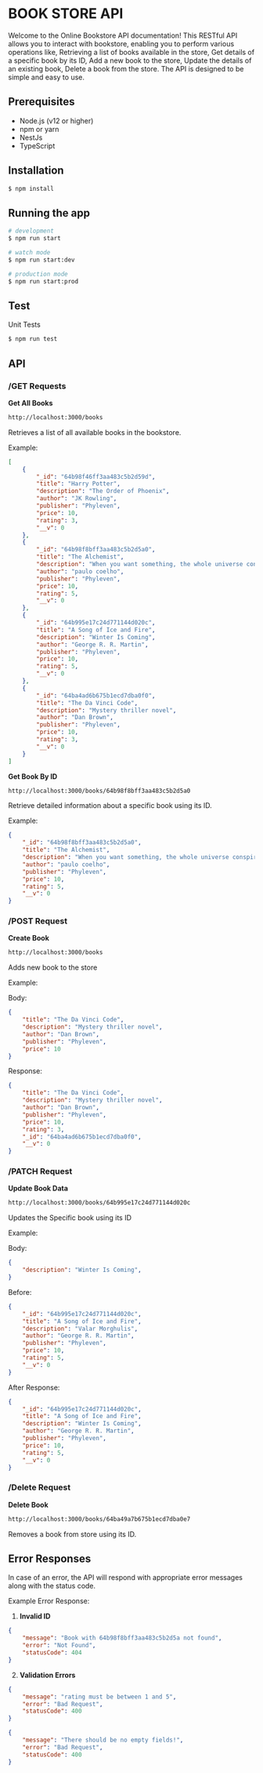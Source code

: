 # BOOK STORE API

Welcome to the Online Bookstore API documentation! This RESTful API allows you to interact with bookstore, enabling you to perform various operations like, Retrieving a list of books available in the store, Get details of a specific book by its ID, Add a new book to the store, Update the details of an existing book, Delete a book from the store. The API is designed to be simple and easy to use.

## Prerequisites

- Node.js (v12 or higher)
- npm or yarn
- NestJs
- TypeScript
  
## Installation

```bash
$ npm install
```

## Running the app

```bash
# development
$ npm run start

# watch mode
$ npm run start:dev

# production mode
$ npm run start:prod
```

## Test
Unit Tests
```bash
$ npm run test
```

## API
### /GET Requests
**Get All Books**
```sh
http://localhost:3000/books
```
Retrieves a list of all available books in the bookstore.

Example:
```json
[
    {
        "_id": "64b98f46ff3aa483c5b2d59d",
        "title": "Harry Potter",
        "description": "The Order of Phoenix",
        "author": "JK Rowling",
        "publisher": "Phyleven",
        "price": 10,
        "rating": 3,
        "__v": 0
    },
    {
        "_id": "64b98f8bff3aa483c5b2d5a0",
        "title": "The Alchemist",
        "description": "When you want something, the whole universe conspires to make it happen!",
        "author": "paulo coelho",
        "publisher": "Phyleven",
        "price": 10,
        "rating": 5,
        "__v": 0
    },
    {
        "_id": "64b995e17c24d771144d020c",
        "title": "A Song of Ice and Fire",
        "description": "Winter Is Coming",
        "author": "George R. R. Martin",
        "publisher": "Phyleven",
        "price": 10,
        "rating": 5,
        "__v": 0
    },
    {
        "_id": "64ba4ad6b675b1ecd7dba0f0",
        "title": "The Da Vinci Code",
        "description": "Mystery thriller novel",
        "author": "Dan Brown",
        "publisher": "Phyleven",
        "price": 10,
        "rating": 3,
        "__v": 0
    }
]
```

**Get Book By ID**
```sh
http://localhost:3000/books/64b98f8bff3aa483c5b2d5a0
```
Retrieve detailed information about a specific book using its ID.

Example:
```json
{
    "_id": "64b98f8bff3aa483c5b2d5a0",
    "title": "The Alchemist",
    "description": "When you want something, the whole universe conspires to make it happen!",
    "author": "paulo coelho",
    "publisher": "Phyleven",
    "price": 10,
    "rating": 5,
    "__v": 0
}
```

### /POST Request
**Create Book**
```sh
http://localhost:3000/books
```
Adds new book to the store

Example:

Body:
```json
{
    "title": "The Da Vinci Code",
    "description": "Mystery thriller novel",
    "author": "Dan Brown",
    "publisher": "Phyleven",
    "price": 10
}
```

Response:
```json
{
    "title": "The Da Vinci Code",
    "description": "Mystery thriller novel",
    "author": "Dan Brown",
    "publisher": "Phyleven",
    "price": 10,
    "rating": 3,
    "_id": "64ba4ad6b675b1ecd7dba0f0",
    "__v": 0
}
```

### /PATCH Request
**Update Book Data**
```sh
http://localhost:3000/books/64b995e17c24d771144d020c
```
Updates the Specific book using its ID

Example:

Body:
```json
{
    "description": "Winter Is Coming",
}
```

Before:
```json
{
    "_id": "64b995e17c24d771144d020c",
    "title": "A Song of Ice and Fire",
    "description": "Valar Morghulis",
    "author": "George R. R. Martin",
    "publisher": "Phyleven",
    "price": 10,
    "rating": 5,
    "__v": 0
}
```

After Response:
```json
{
    "_id": "64b995e17c24d771144d020c",
    "title": "A Song of Ice and Fire",
    "description": "Winter Is Coming",
    "author": "George R. R. Martin",
    "publisher": "Phyleven",
    "price": 10,
    "rating": 5,
    "__v": 0
}
```

### /Delete Request
**Delete Book**
```sh
http://localhost:3000/books/64ba49a7b675b1ecd7dba0e7
```
Removes a book from store using its ID.

## Error Responses
In case of an error, the API will respond with appropriate error messages along with the status code.

Example Error Response:

1. **Invalid ID**

```json
{
    "message": "Book with 64b98f8bff3aa483c5b2d5a not found",
    "error": "Not Found",
    "statusCode": 404
}
```
2. **Validation Errors**
```json
{
    "message": "rating must be between 1 and 5",
    "error": "Bad Request",
    "statusCode": 400
}
```
```json
{
    "message": "There should be no empty fields!",
    "error": "Bad Request",
    "statusCode": 400
}
```
